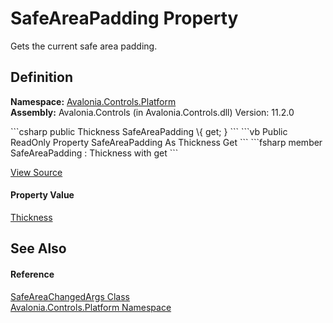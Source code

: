 # SafeAreaPadding Property


Gets the current safe area padding.



## Definition
**Namespace:** <a href="N_Avalonia_Controls_Platform">Avalonia.Controls.Platform</a>  
**Assembly:** Avalonia.Controls (in Avalonia.Controls.dll) Version: 11.2.0

<Tabs groupId="api-code-preview">
<TabItem value="csharp" label="C#">
```csharp
public Thickness SafeAreaPadding \{ get; }
```
</TabItem>
<TabItem value="vb" label="VB">
```vb
Public ReadOnly Property SafeAreaPadding As Thickness
	Get
```
</TabItem>
<TabItem value="fsharp" label="F#">
```fsharp
member SafeAreaPadding : Thickness with get
```
</TabItem>
</Tabs>



<a href="https://github.com/AvaloniaUI/Avalonia/tree/master/src/Avalonia.Controls/Platform/IInsetsManager.cs#L63" title="View the source code">View Source</a>



#### Property Value
<a href="T_Avalonia_Thickness">Thickness</a>

## See Also


#### Reference
<a href="T_Avalonia_Controls_Platform_SafeAreaChangedArgs">SafeAreaChangedArgs Class</a>  
<a href="N_Avalonia_Controls_Platform">Avalonia.Controls.Platform Namespace</a>  
